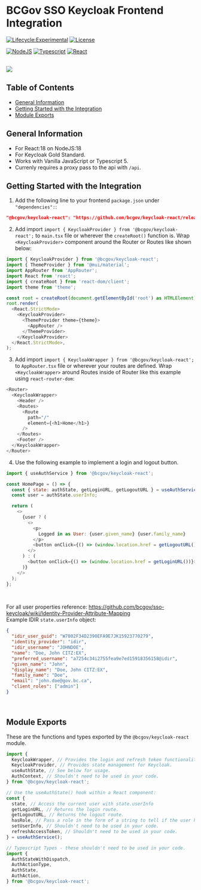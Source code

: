 # BCGov SSO Keycloak Frontend Integration

[![Lifecycle:Experimental](https://img.shields.io/badge/Lifecycle-Experimental-339999)](Redirect-URL)
[![License](https://img.shields.io/badge/License-Apache%202.0-blue.svg)](LICENSE)

[![NodeJS](https://img.shields.io/badge/Node.js_18-43853D?style=for-the-badge&logo=node.js&logoColor=white)](NodeJS)
[![Typescript](https://img.shields.io/badge/TypeScript_5-007ACC?style=for-the-badge&logo=typescript&logoColor=white)](Typescript)
[![React](https://img.shields.io/badge/React_18-20232A?style=for-the-badge&logo=react&logoColor=61DAFB)](React)

<br />

<img src="https://user-images.githubusercontent.com/16313579/224582406-c5f9491b-00be-4889-a4fe-b18987ec1e4c.png">

## Table of Contents

- [General Information](#general-information)
- [Getting Started with the Integration](#getting-started-with-the-integration)
- [Module Exports](#module-exports)

## General Information

- For React:18 on NodeJS:18
- For Keycloak Gold Standard.
- Works with Vanilla JavaScript or Typescript 5.
- Currenly requires a proxy pass to the api with `/api`.

## Getting Started with the Integration

1. Add the following line to your frontend `package.json` under `"dependencies":`:

```JSON
"@bcgov/keycloak-react": "https://github.com/bcgov/keycloak-react/releases/download/v1.0.0-alpha.1/bcgov-keycloak-react.tgz",
```

2. Add import `import { KeycloakProvider } from '@bcgov/keycloak-react';` to `main.tsx` file or wherever the `createRoot()` function is. Wrap `<KeycloakProvider>` component around the Router or Routes like shown below:

```JavaScript
import { KeycloakProvider } from '@bcgov/keycloak-react';
import { ThemeProvider } from '@mui/material';
import AppRouter from 'AppRouter';
import React from 'react';
import { createRoot } from 'react-dom/client';
import theme from 'theme';

const root = createRoot(document.getElementById('root') as HTMLElement);
root.render(
  <React.StrictMode>
    <KeycloakProvider>
      <ThemeProvider theme={theme}>
        <AppRouter />
      </ThemeProvider>
    </KeycloakProvider>
  </React.StrictMode>,
);
```

3. Add import `import { KeycloakWrapper } from '@bcgov/keycloak-react';` to `AppRouter.tsx` file or wherever your routes are defined. Wrap `<KeycloakWrapper>` around Routes inside of Router like this example using `react-router-dom`:

```JavaScript
<Router>
  <KeycloakWrapper>
    <Header />
    <Routes>
      <Route
        path="/"
        element={<h1>Home</h1>}
      />
    </Routes>
    <Footer />
  </KeycloakWrapper>
</Router>
```

4. Use the following example to implement a login and logout button.

```JavaScript
import { useAuthService } from '@bcgov/keycloak-react';

const HomePage = () => {
  const { state: authState, getLoginURL, getLogoutURL } = useAuthService();
  const user = authState.userInfo;

  return (
    <>
      {user ? (
        <>
          <p>
            Logged in as User: {user.given_name} {user.family_name}
          </p>
          <button onClick={() => (window.location.href = getLogoutURL())}>Logout</button>
        </>
      ) : (
        <button onClick={() => (window.location.href = getLoginURL())}>Login with IDIR</button>
      )}
    </>
  );
};
```

<br />

For all user properties reference: https://github.com/bcgov/sso-keycloak/wiki/Identity-Provider-Attribute-Mapping  
Example IDIR `state.userInfo` object:

```JSON
{
  "idir_user_guid": "W7802F34D2390EFA9E7JK15923770279",
  "identity_provider": "idir",
  "idir_username": "JOHNDOE",
  "name": "Doe, John CITZ:EX",
  "preferred_username": "a7254c34i2755fea9e7ed15918356158@idir",
  "given_name": "John",
  "display_name": "Doe, John CITZ:EX",
  "family_name": "Doe",
  "email": "john.doe@gov.bc.ca",
  "client_roles": ["admin"]
}
```

<br />

## Module Exports

These are the functions and types exported by the `@bcgov/keycloak-react` module.

```JavaScript
import {
  KeycloakWrapper, // Provides the login and refresh token functionality.
  KeycloakProvider, // Provides state management for Keycloak.
  useAuthState, // See below for usage.
  AuthContext, // Shouldn't need to be used in your code.
} from '@bcgov/keycloak-react';

// Use the useAuthState() hook within a React component:
const {
  state, // Access the current user with state.userInfo
  getLoginURL, // Returns the login route.
  getLogoutURL, // Returns the logout route.
  hasRole, // Pass a role in the form of a string to tell if the user has the given client_role.
  setUserInfo, // Shouldn't need to be used in your code.
  refreshAccessToken, // Shouldn't need to be used in your code.
} = useAuthService();

// Typescript Types - these shouldn't need to be used in your code.
import {
  AuthStateWithDispatch,
  AuthActionType,
  AuthState,
  AuthAction,
} from '@bcgov/keycloak-react';
```
